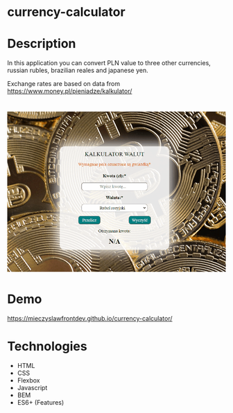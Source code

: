# currency-calculator

# Description

In this application you can convert PLN value to three other currencies, russian rubles, brazilian reales and japanese yen.

Exchange rates are based on data from https://www.money.pl/pieniadze/kalkulator/ 

# ![Animation](images/Animation.gif)

# Demo 

https://mieczyslawfrontdev.github.io/currency-calculator/

# Technologies

- HTML
- CSS
- Flexbox
- Javascript
- BEM
- ES6+ (Features)
